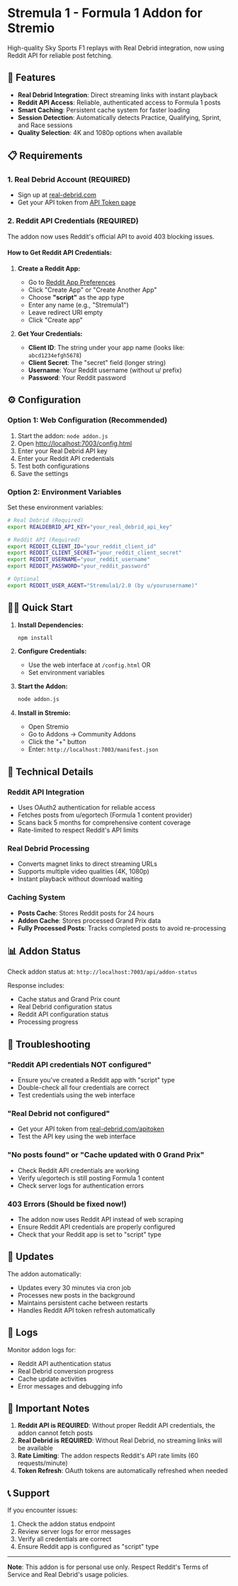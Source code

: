 # Stremula 1 - Formula 1 Addon for Stremio

High-quality Sky Sports F1 replays with Real Debrid integration, now using Reddit API for reliable post fetching.

## 🚀 Features

- **Real Debrid Integration**: Direct streaming links with instant playback
- **Reddit API Access**: Reliable, authenticated access to Formula 1 posts
- **Smart Caching**: Persistent cache system for faster loading
- **Session Detection**: Automatically detects Practice, Qualifying, Sprint, and Race sessions
- **Quality Selection**: 4K and 1080p options when available

## 📋 Requirements

### 1. Real Debrid Account (REQUIRED)
- Sign up at [real-debrid.com](https://real-debrid.com)
- Get your API token from [API Token page](https://real-debrid.com/apitoken)

### 2. Reddit API Credentials (REQUIRED)
The addon now uses Reddit's official API to avoid 403 blocking issues.

#### How to Get Reddit API Credentials:

1. **Create a Reddit App:**
   - Go to [Reddit App Preferences](https://www.reddit.com/prefs/apps)
   - Click "Create App" or "Create Another App"
   - Choose **"script"** as the app type
   - Enter any name (e.g., "Stremula1")
   - Leave redirect URI empty
   - Click "Create app"

2. **Get Your Credentials:**
   - **Client ID**: The string under your app name (looks like: `abcd1234efgh5678`)
   - **Client Secret**: The "secret" field (longer string)
   - **Username**: Your Reddit username (without u/ prefix)
   - **Password**: Your Reddit password

## ⚙️ Configuration

### Option 1: Web Configuration (Recommended)
1. Start the addon: `node addon.js`
2. Open [http://localhost:7003/config.html](http://localhost:7003/config.html)
3. Enter your Real Debrid API key
4. Enter your Reddit API credentials
5. Test both configurations
6. Save the settings

### Option 2: Environment Variables
Set these environment variables:

```bash
# Real Debrid (Required)
export REALDEBRID_API_KEY="your_real_debrid_api_key"

# Reddit API (Required)
export REDDIT_CLIENT_ID="your_reddit_client_id"
export REDDIT_CLIENT_SECRET="your_reddit_client_secret"
export REDDIT_USERNAME="your_reddit_username"
export REDDIT_PASSWORD="your_reddit_password"

# Optional
export REDDIT_USER_AGENT="Stremula1/2.0 (by u/yourusername)"
```

## 🏃‍♂️ Quick Start

1. **Install Dependencies:**
   ```bash
   npm install
   ```

2. **Configure Credentials:**
   - Use the web interface at `/config.html` OR
   - Set environment variables

3. **Start the Addon:**
   ```bash
   node addon.js
   ```

4. **Install in Stremio:**
   - Open Stremio
   - Go to Addons → Community Addons
   - Click the "+" button
   - Enter: `http://localhost:7003/manifest.json`

## 🔧 Technical Details

### Reddit API Integration
- Uses OAuth2 authentication for reliable access
- Fetches posts from u/egortech (Formula 1 content provider)
- Scans back 5 months for comprehensive content coverage
- Rate-limited to respect Reddit's API limits

### Real Debrid Processing
- Converts magnet links to direct streaming URLs
- Supports multiple video qualities (4K, 1080p)
- Instant playback without download waiting

### Caching System
- **Posts Cache**: Stores Reddit posts for 24 hours
- **Addon Cache**: Stores processed Grand Prix data
- **Fully Processed Posts**: Tracks completed posts to avoid re-processing

## 📊 Addon Status

Check addon status at: `http://localhost:7003/api/addon-status`

Response includes:
- Cache status and Grand Prix count
- Real Debrid configuration status
- Reddit API configuration status
- Processing progress

## 🐛 Troubleshooting

### "Reddit API credentials NOT configured"
- Ensure you've created a Reddit app with "script" type
- Double-check all four credentials are correct
- Test credentials using the web interface

### "Real Debrid not configured"
- Get your API token from [real-debrid.com/apitoken](https://real-debrid.com/apitoken)
- Test the API key using the web interface

### "No posts found" or "Cache updated with 0 Grand Prix"
- Check Reddit API credentials are working
- Verify u/egortech is still posting Formula 1 content
- Check server logs for authentication errors

### 403 Errors (Should be fixed now!)
- The addon now uses Reddit API instead of web scraping
- Ensure Reddit API credentials are properly configured
- Check that your Reddit app is set to "script" type

## 🔄 Updates

The addon automatically:
- Updates every 30 minutes via cron job
- Processes new posts in the background
- Maintains persistent cache between restarts
- Handles Reddit API token refresh automatically

## 📝 Logs

Monitor addon logs for:
- Reddit API authentication status
- Real Debrid conversion progress
- Cache update activities
- Error messages and debugging info

## 🚨 Important Notes

1. **Reddit API is REQUIRED**: Without proper Reddit API credentials, the addon cannot fetch posts
2. **Real Debrid is REQUIRED**: Without Real Debrid, no streaming links will be available
3. **Rate Limiting**: The addon respects Reddit's API rate limits (60 requests/minute)
4. **Token Refresh**: OAuth tokens are automatically refreshed when needed

## 📞 Support

If you encounter issues:
1. Check the addon status endpoint
2. Review server logs for error messages
3. Verify all credentials are correct
4. Ensure Reddit app is configured as "script" type

---

**Note**: This addon is for personal use only. Respect Reddit's Terms of Service and Real Debrid's usage policies.